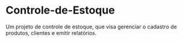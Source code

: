 # Controle-de-Estoque
Um projeto  de controle de estoque, que visa gerenciar o cadastro de produtos, clientes e emitir relatórios.
